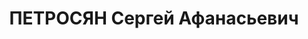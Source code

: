 ---
title: ПЕТРОСЯН Сергей Афанасьевич
description: "Род. в 1904. \n  Звание: 15.09.1936 - мл. лейтенант ГБ (ЗСФСР). \n \
  \ Награды: 19.12.1937 - орден Красной Звезды, 19.01.1945 - орден Красного Знамени.\
  \ \n  нач. Сухумского УГБ НКВД Абхазской АССР, уволен 28.12.1937. \n  Осужден 28.12.1937\
  \ Тройкой НКВД."
---